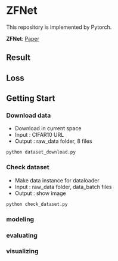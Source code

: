 # ZFNet

This repository is implemented by Pytorch.

**ZFNet**: [Paper](https://arxiv.org/abs/1311.2901)

## Result

## Loss

## Getting Start
### Download data
- Download in current space
- Input : CIFAR10 URL
- Output : raw_data folder, 8 files
```shell
python dataset_download.py
```

### Check dataset
- Make data instance for dataloader
- Input : raw_data folder, data_batch files
- Output : show image
```shell
python check_dataset.py
```

### modeling

### evaluating

### visualizing